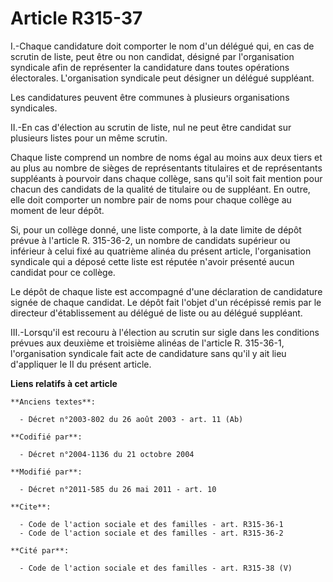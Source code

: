 # Article R315-37

I.-Chaque candidature doit comporter le nom d'un délégué qui, en cas de scrutin de liste, peut être ou non candidat, désigné
par l'organisation syndicale afin de représenter la candidature dans toutes opérations électorales. L'organisation syndicale
peut désigner un délégué suppléant. 

Les candidatures peuvent être communes à plusieurs organisations syndicales. 

II.-En cas d'élection au scrutin de liste, nul ne peut être candidat sur plusieurs listes pour un même scrutin. 

Chaque liste comprend un nombre de noms égal au moins aux deux tiers et au plus au nombre de sièges de représentants
titulaires et de représentants suppléants à pourvoir dans chaque collège, sans qu'il soit fait mention pour chacun des
candidats de la qualité de titulaire ou de suppléant. En outre, elle doit comporter un nombre pair de noms pour chaque
collège au moment de leur dépôt. 

Si, pour un collège donné, une liste comporte, à la date limite de dépôt prévue à l'article R. 315-36-2, un nombre de
candidats supérieur ou inférieur à celui fixé au quatrième alinéa du présent article, l'organisation syndicale qui a déposé
cette liste est réputée n'avoir présenté aucun candidat pour ce collège. 

Le dépôt de chaque liste est accompagné d'une déclaration de candidature signée de chaque candidat. Le dépôt fait l'objet
d'un récépissé remis par le directeur d'établissement au délégué de liste ou au délégué suppléant. 

III.-Lorsqu'il est recouru à l'élection au scrutin sur sigle dans les conditions prévues aux deuxième et troisième alinéas de
l'article R. 315-36-1, l'organisation syndicale fait acte de candidature sans qu'il y ait lieu d'appliquer le II du présent
article.

**Liens relatifs à cet article**

	**Anciens textes**:

	  - Décret n°2003-802 du 26 août 2003 - art. 11 (Ab)

	**Codifié par**:

	  - Décret n°2004-1136 du 21 octobre 2004

	**Modifié par**:

	  - Décret n°2011-585 du 26 mai 2011 - art. 10

	**Cite**:

	  - Code de l'action sociale et des familles - art. R315-36-1
	  - Code de l'action sociale et des familles - art. R315-36-2

	**Cité par**:

	  - Code de l'action sociale et des familles - art. R315-38 (V)
